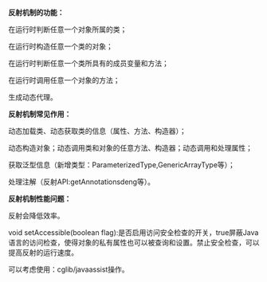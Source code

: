 **反射机制的功能：**

在运行时判断任意一个对象所属的类；

在运行时构造任意一个类的对象；

在运行时判断任意一个类所具有的成员变量和方法；

在运行时调用任意一个对象的方法；

生成动态代理。

**反射机制常见作用：**

动态加载类、动态获取类的信息（属性、方法、构造器）；

动态构造对象；动态调用类和对象的任意方法、构造器；动态调用和处理属性；

获取泛型信息（新增类型：ParameterizedType,GenericArrayType等）；

处理注解（反射API:getAnnotationsdeng等）。

**反射机制性能问题：**

反射会降低效率。

void setAccessible(boolean flag):是否启用访问安全检查的开关，true屏蔽Java语言的访问检查，使得对象的私有属性也可以被查询和设置。禁止安全检查，可以提高反射的运行速度。

可以考虑使用：cglib/javaassist操作。